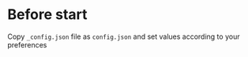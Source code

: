 
# Before start

Copy `_config.json` file as `config.json` and set values according to your preferences
